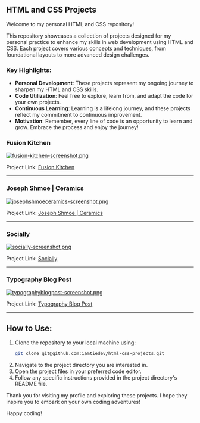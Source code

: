 ## HTML and CSS Projects

Welcome to my personal HTML and CSS repository!

This repository showcases a collection of projects designed for my personal practice to enhance my skills in web development using HTML and CSS. Each project covers various concepts and techniques, from foundational layouts to more advanced design challenges.

### Key Highlights:
- **Personal Development**: These projects represent my ongoing journey to sharpen my HTML and CSS skills.
- **Code Utilization**: Feel free to explore, learn from, and adapt the code for your own projects.
- **Continuous Learning**: Learning is a lifelong journey, and these projects reflect my commitment to continuous improvement.
- **Motivation**: Remember, every line of code is an opportunity to learn and grow. Embrace the process and enjoy the journey!

### Fusion Kitchen

[![fusion-kitchen-screenshot.png](https://i.postimg.cc/sX3sgW6Q/fusion-kitchen-screenshot.png)](https://postimg.cc/B87dhjG4)

Project Link: [Fusion Kitchen](https://fusionkitchen-iamtiedev.netlify.app/)

---

### Joseph Shmoe | Ceramics

[![josephshmoeceramics-screenshot.png](https://i.postimg.cc/s2nRQpQd/josephshmoeceramics-screenshot.png)](https://postimg.cc/t1Vc8nN2)

Project Link: [Joseph Shmoe | Ceramics](https://josephshmoeceramics-iamtiedev.netlify.app/)

---

### Socially

[![socially-screenshot.png](https://i.postimg.cc/JhTFVBk5/socially-screenshot.png)](https://postimg.cc/5HCg8ypX)

Project Link: [Socially](https://socially-iamtiedev.netlify.app/)

---

### Typography Blog Post

[![typographyblogpost-screenshot.png](https://i.postimg.cc/J0Lj9zxQ/typographyblogpost-screenshot.png)](https://postimg.cc/Kk0KTFdK)

Project Link: [Typography Blog Post](https://typographyblogpost-iamtiedev.netlify.app/)

---

## How to Use:

1. Clone the repository to your local machine using:
    ```bash
    git clone git@github.com:iamtiedev/html-css-projects.git
    ```
2. Navigate to the project directory you are interested in.
3. Open the project files in your preferred code editor.
4. Follow any specific instructions provided in the project directory's README file.

Thank you for visiting my profile and exploring these projects. I hope they inspire you to embark on your own coding adventures!

Happy coding!
